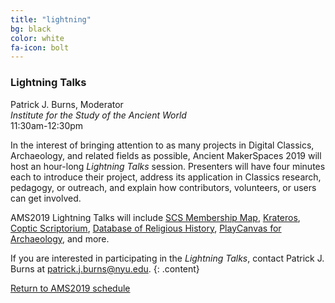 ```yaml
---
title: "lightning"
bg: black
color: white
fa-icon: bolt
---
```


### Lightning Talks
Patrick J. Burns, Moderator  
*Institute for the Study of the Ancient World*  
11:30am-12:30pm  

In the interest of bringing attention to as many projects in Digital Classics, Archaeology, and related fields as possible, Ancient MakerSpaces 2019 will host an hour-long <i>Lightning Talks</i> session. Presenters will have four minutes each to introduce their project, address its application in Classics research, pedagogy, or outreach, and explain how contributors, volunteers, or users can get involved.

AMS2019 Lightning Talks will include [SCS Membership Map](https://edbkeogh.github.io/SCS_Membership_Map/demo/), [Krateros](www.ias.edu/krateros), [Coptic Scriptorium](http://copticscriptorium.org/), [Database of Religious History](https://religiondatabase.org/landing/), [PlayCanvas for Archaeology](https://playcanv.as/p/0lWLqdtm/), and more.

If you are interested in participating in the <i>Lightning Talks</i>, contact Patrick J. Burns at [patrick.j.burns@nyu.edu](patrick.j.burns@nyu.edu).
{: .content}

<a href="#schedule_">Return to AMS2019 schedule</a>
